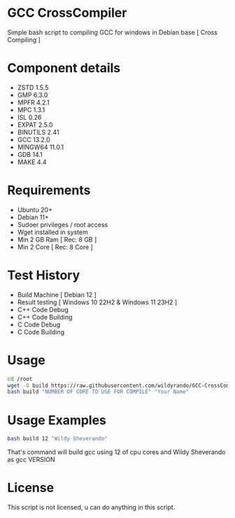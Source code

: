 # GCC CrossCompiler
Simple bash script to compiling GCC for windows in Debian base [ Cross Compiling ]

# Component details
- ZSTD 1.5.5
- GMP 6.3.0
- MPFR 4.2.1
- MPC 1.3.1
- ISL 0.26
- EXPAT 2.5.0
- BINUTILS 2.41
- GCC 13.2.0
- MINGW64 11.0.1
- GDB 14.1
- MAKE 4.4

# Requirements
- Ubuntu 20+
- Debian 11+
- Sudoer privileges / root access
- Wget installed in system
- Min 2 GB Ram [ Rec: 8 GB ]
- Min 2 Core [ Rec: 8 Core ]

# Test History
- Build Machine [ Debian 12 ]
- Result testing [ Windows 10 22H2 & Windows 11 23H2 ]
- C++ Code Debug
- C++ Code Building
- C Code Debug
- C Code Building

# Usage
```bash
cd /root
wget -O build https://raw.githubusercontent.com/wildyrando/GCC-CrossCompiler/main/build.sh
bash build "NUMBER OF CORE TO USE FOR COMPILE" "Your Name"
```

# Usage Examples
```bash
bash build 12 "Wildy Sheverando"
```
That's command will build gcc using 12 of cpu cores and Wildy Sheverando as gcc VERSION

# License
This script is not licensed, u can do anything in this script.
